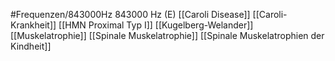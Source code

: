 #Frequenzen/843000Hz
843000 Hz (E)
[[Caroli Disease]]
[[Caroli-Krankheit]]
[[HMN Proximal Typ I]]
[[Kugelberg-Welander]]
[[Muskelatrophie]]
[[Spinale Muskelatrophie]]
[[Spinale Muskelatrophien der Kindheit]]